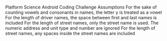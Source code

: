 Platform Science Android Coding Challenge
Assumptions
For the sake of counting vowels and consonants in names, the letter y is treated as a vowel
For the length of driver names, the space between first and last names is included
For the length of street names, only the street name is used. The numeric address and unit type and number are ignored
For the length of street names, any spaces inside the street names are included